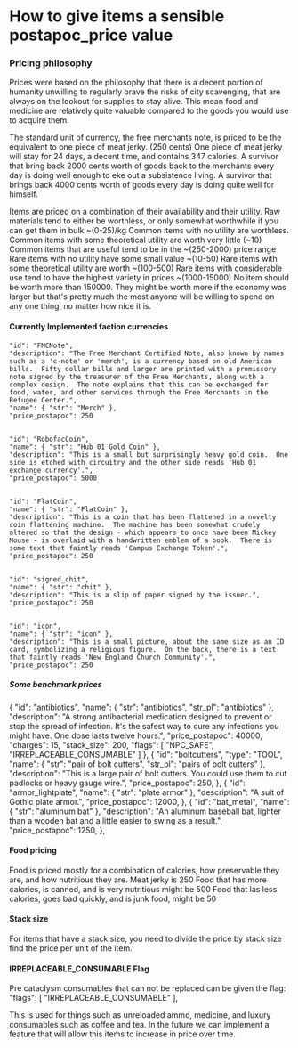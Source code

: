 # How to give items a sensible postapoc_price value

### Pricing philosophy
Prices were based on the philosophy that there is a decent portion of humanity unwilling to regularly brave the risks of city scavenging, that are always on the lookout for supplies to stay alive. This mean food and medicine are relatively quite valuable compared to the goods you would use to acquire them.

The standard unit of currency, the free merchants note, is priced to be the equivalent to one piece of meat jerky. (250 cents)
One piece of meat jerky will stay for 24 days, a decent time, and contains 347 calories.
A survivor that bring back 2000 cents worth of goods back to the merchants every day is doing well enough to eke out a subsistence living.
A survivor that brings back 4000 cents worth of goods every day is doing quite well for himself.

Items are priced on a combination of their availability and their utility.
Raw materials tend to either be worthless, or only somewhat worthwhile if you can get them in bulk ~(0-25)/kg
Common items with no utility are worthless.
Common items with some theoretical utility are worth very little (~10)
Common items that are useful tend to be in the ~(250-2000) price range
Rare items with no utility have some small value ~(10-50)
Rare items with some theoretical utility are worth ~(100-500)
Rare items with considerable use tend to have the highest variety in prices ~(1000-15000)
No item should be worth more than 150000. They might be worth more if the economy was larger but that's pretty much the most anyone will be willing to spend on any one thing, no matter how nice it is.

#### Currently Implemented faction currencies
    "id": "FMCNote",
    "description": "The Free Merchant Certified Note, also known by names such as a 'c-note' or 'merch', is a currency based on old American bills.  Fifty dollar bills and larger are printed with a promissory note signed by the treasurer of the Free Merchants, along with a complex design.  The note explains that this can be exchanged for food, water, and other services through the Free Merchants in the Refugee Center.",
    "name": { "str": "Merch" }, 
    "price_postapoc": 250


    "id": "RobofacCoin",
    "name": { "str": "Hub 01 Gold Coin" },
    "description": "This is a small but surprisingly heavy gold coin.  One side is etched with circuitry and the other side reads 'Hub 01 exchange currency'.",
    "price_postapoc": 5000
	
	
    "id": "FlatCoin",
    "name": { "str": "FlatCoin" },
    "description": "This is a coin that has been flattened in a novelty coin flattening machine.  The machine has been somewhat crudely altered so that the design - which appears to once have been Mickey Mouse - is overlaid with a handwritten emblem of a book.  There is some text that faintly reads 'Campus Exchange Token'.",
    "price_postapoc": 250


    "id": "signed_chit",
    "name": { "str": "chit" },
    "description": "This is a slip of paper signed by the issuer.",
    "price_postapoc": 250


    "id": "icon",
    "name": { "str": "icon" },
    "description": "This is a small picture, about the same size as an ID card, symbolizing a religious figure.  On the back, there is a text that faintly reads 'New England Church Community'.",
    "price_postapoc": 250
	
	
##### Some benchmark prices

  {
    "id": "antibiotics",
    "name": { "str": "antibiotics", "str_pl": "antibiotics" },
    "description": "A strong antibacterial medication designed to prevent or stop the spread of infection.  It's the safest way to cure any infections you might have.  One dose lasts twelve hours.",
    "price_postapoc": 40000,
    "charges": 15,
    "stack_size": 200,
    "flags": [ "NPC_SAFE", "IRREPLACEABLE_CONSUMABLE" ]
  },
  {
    "id": "boltcutters",
    "type": "TOOL",
    "name": { "str": "pair of bolt cutters", "str_pl": "pairs of bolt cutters" },
    "description": "This is a large pair of bolt cutters.  You could use them to cut padlocks or heavy gauge wire.",
    "price_postapoc": 250,
  },
  {
    "id": "armor_lightplate",
    "name": { "str": "plate armor" },
    "description": "A suit of Gothic plate armor.",
    "price_postapoc": 12000,
  },
  {
    "id": "bat_metal",
    "name": { "str": "aluminum bat" },
    "description": "An aluminum baseball bat, lighter than a wooden bat and a little easier to swing as a result.",
    "price_postapoc": 1250,
  },

#### Food pricing
Food is priced mostly for a combination of calories, how preservable they are, and how nutritious they are.
Meat jerky is 250
Food that has more calories, is canned, and is very nutritious might be 500
Food that las less calories, goes bad quickly, and is junk food, might be 50

#### Stack size
For items that have a stack size, you need to divide the price by stack size find the price per unit of the item.


#### IRREPLACEABLE_CONSUMABLE Flag
Pre cataclysm consumables that can not be replaced can be given the flag:
    "flags": [ "IRREPLACEABLE_CONSUMABLE" ],

This is used for things such as unreloaded ammo, medicine, and luxury consumables such as coffee and tea.
In the future we can implement a feature that will allow this items to increase in price over time.


